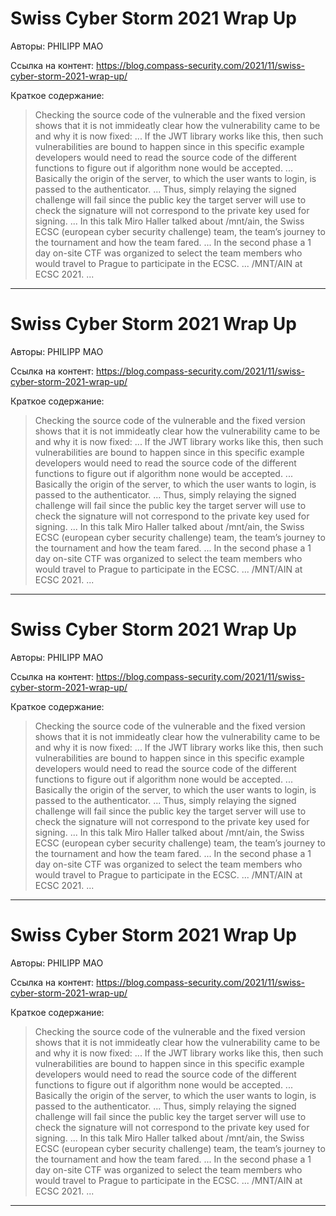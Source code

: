 # Swiss Cyber Storm 2021 Wrap Up

Авторы: 
PHILIPP MAO

Ссылка на контент: 
https://blog.compass-security.com/2021/11/swiss-cyber-storm-2021-wrap-up/

Краткое содержание: 

<blockquote>
Checking the source code of the vulnerable and the fixed version shows that it is not immideatly clear how the vulnerability came to be and why it is now fixed:       ...        If the JWT library works like this, then such vulnerabilities are bound to happen since in this specific example developers would need to read the source code of the different functions to figure out if algorithm none would be accepted.       ...        Basically the origin of the server, to which the user wants to login, is passed to the authenticator.       ...        Thus, simply relaying the signed challenge will fail since the public key the target server will use to check the signature will not correspond to the private key used for signing.       ...        In this talk Miro Haller talked about /mnt/ain, the Swiss ECSC (european cyber security challenge) team, the team’s journey to the tournament and how the team fared.       ...        In the second phase a 1 day on-site CTF was organized to select the team members who would travel to Prague to participate in the ECSC.       ...        /MNT/AIN at ECSC 2021.       ...       
</blockquote>

---

# Swiss Cyber Storm 2021 Wrap Up

Авторы: 
PHILIPP MAO

Ссылка на контент: 
https://blog.compass-security.com/2021/11/swiss-cyber-storm-2021-wrap-up/

Краткое содержание: 

<blockquote>
Checking the source code of the vulnerable and the fixed version shows that it is not immideatly clear how the vulnerability came to be and why it is now fixed:       ...        If the JWT library works like this, then such vulnerabilities are bound to happen since in this specific example developers would need to read the source code of the different functions to figure out if algorithm none would be accepted.       ...        Basically the origin of the server, to which the user wants to login, is passed to the authenticator.       ...        Thus, simply relaying the signed challenge will fail since the public key the target server will use to check the signature will not correspond to the private key used for signing.       ...        In this talk Miro Haller talked about /mnt/ain, the Swiss ECSC (european cyber security challenge) team, the team’s journey to the tournament and how the team fared.       ...        In the second phase a 1 day on-site CTF was organized to select the team members who would travel to Prague to participate in the ECSC.       ...        /MNT/AIN at ECSC 2021.       ...       
</blockquote>

---

# Swiss Cyber Storm 2021 Wrap Up

Авторы: 
PHILIPP MAO

Ссылка на контент: 
https://blog.compass-security.com/2021/11/swiss-cyber-storm-2021-wrap-up/

Краткое содержание: 

<blockquote>
Checking the source code of the vulnerable and the fixed version shows that it is not immideatly clear how the vulnerability came to be and why it is now fixed:       ...        If the JWT library works like this, then such vulnerabilities are bound to happen since in this specific example developers would need to read the source code of the different functions to figure out if algorithm none would be accepted.       ...        Basically the origin of the server, to which the user wants to login, is passed to the authenticator.       ...        Thus, simply relaying the signed challenge will fail since the public key the target server will use to check the signature will not correspond to the private key used for signing.       ...        In this talk Miro Haller talked about /mnt/ain, the Swiss ECSC (european cyber security challenge) team, the team’s journey to the tournament and how the team fared.       ...        In the second phase a 1 day on-site CTF was organized to select the team members who would travel to Prague to participate in the ECSC.       ...        /MNT/AIN at ECSC 2021.       ...       
</blockquote>

---

# Swiss Cyber Storm 2021 Wrap Up

Авторы: 
PHILIPP MAO

Ссылка на контент: 
https://blog.compass-security.com/2021/11/swiss-cyber-storm-2021-wrap-up/

Краткое содержание: 

<blockquote>
Checking the source code of the vulnerable and the fixed version shows that it is not immideatly clear how the vulnerability came to be and why it is now fixed:       ...        If the JWT library works like this, then such vulnerabilities are bound to happen since in this specific example developers would need to read the source code of the different functions to figure out if algorithm none would be accepted.       ...        Basically the origin of the server, to which the user wants to login, is passed to the authenticator.       ...        Thus, simply relaying the signed challenge will fail since the public key the target server will use to check the signature will not correspond to the private key used for signing.       ...        In this talk Miro Haller talked about /mnt/ain, the Swiss ECSC (european cyber security challenge) team, the team’s journey to the tournament and how the team fared.       ...        In the second phase a 1 day on-site CTF was organized to select the team members who would travel to Prague to participate in the ECSC.       ...        /MNT/AIN at ECSC 2021.       ...       
</blockquote>

---

